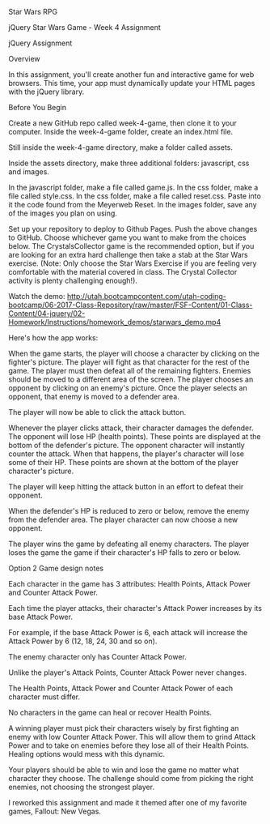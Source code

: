 Star Wars RPG

jQuery Star Wars Game - Week 4 Assignment

jQuery Assignment

Overview

In this assignment, you'll create another fun and interactive game for web browsers. This time, your app must dynamically update your HTML pages with the jQuery library.

Before You Begin

Create a new GitHub repo called week-4-game, then clone it to your computer. Inside the week-4-game folder, create an index.html file.

Still inside the week-4-game directory, make a folder called assets.

Inside the assets directory, make three additional folders: javascript, css and images.

In the javascript folder, make a file called game.js. In the css folder, make a file called style.css. In the css folder, make a file called reset.css. Paste into it the code found from the Meyerweb Reset. In the images folder, save any of the images you plan on using.

Set up your repository to deploy to Github Pages. Push the above changes to GitHub. Choose whichever game you want to make from the choices below. The CrystalsCollector game is the recommended option, but if you are looking for an extra hard challenge then take a stab at the Star Wars exercise. (Note: Only choose the Star Wars Exercise if you are feeling very comfortable with the material covered in class. The Crystal Collector activity is plenty challenging enough!).

Watch the demo: http://utah.bootcampcontent.com/utah-coding-bootcamp/06-2017-Class-Repository/raw/master/FSF-Content/01-Class-Content/04-jquery/02-Homework/Instructions/homework_demos/starwars_demo.mp4

Here's how the app works:

When the game starts, the player will choose a character by clicking on the fighter's picture. The player will fight as that character for the rest of the game. The player must then defeat all of the remaining fighters. Enemies should be moved to a different area of the screen. The player chooses an opponent by clicking on an enemy's picture. Once the player selects an opponent, that enemy is moved to a defender area.

The player will now be able to click the attack button.

Whenever the player clicks attack, their character damages the defender. The opponent will lose HP (health points). These points are displayed at the bottom of the defender's picture. The opponent character will instantly counter the attack. When that happens, the player's character will lose some of their HP. These points are shown at the bottom of the player character's picture.

The player will keep hitting the attack button in an effort to defeat their opponent.

When the defender's HP is reduced to zero or below, remove the enemy from the defender area. The player character can now choose a new opponent.

The player wins the game by defeating all enemy characters. The player loses the game the game if their character's HP falls to zero or below.

Option 2 Game design notes

Each character in the game has 3 attributes: Health Points, Attack Power and Counter Attack Power.

Each time the player attacks, their character's Attack Power increases by its base Attack Power.

For example, if the base Attack Power is 6, each attack will increase the Attack Power by 6 (12, 18, 24, 30 and so on).

The enemy character only has Counter Attack Power.

Unlike the player's Attack Points, Counter Attack Power never changes.

The Health Points, Attack Power and Counter Attack Power of each character must differ.

No characters in the game can heal or recover Health Points.

A winning player must pick their characters wisely by first fighting an enemy with low Counter Attack Power. This will allow them to grind Attack Power and to take on enemies before they lose all of their Health Points. Healing options would mess with this dynamic.

Your players should be able to win and lose the game no matter what character they choose. The challenge should come from picking the right enemies, not choosing the strongest player.

I reworked this assignment and made it themed after one of my favorite games, Fallout: New Vegas.
